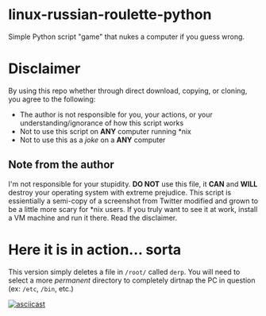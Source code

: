 # linux-russian-roulette-python
Simple Python script "game" that nukes a computer if you guess wrong.

# Disclaimer
By using this repo whether through direct download, copying, or cloning, you agree to the following:
- The author is not responsible for you, your actions, or your understanding/ignorance of how this script works
- Not to use this script on **ANY** computer running *nix
- Not to use this as a *joke* on a **ANY** computer

## Note from the author
I'm not responsible for your stupidity. **DO NOT** use this file, it **CAN** and **WILL** destroy your operating system with extreme prejudice. This script is essientially a semi-copy of a screenshot from Twitter modified and grown to be a little more scary for *nix users. If you truly want to see it at work, install a VM machine and run it there. Read the disclaimer.

# Here it is in action... sorta

This version simply deletes a file in ``/root/`` called ``derp``. You will need to select a more *permanent* directory to completely dirtnap the PC in question (ex: ``/etc``, ``/bin``, etc.)

[![asciicast](https://asciinema.org/a/ntkTwm0gxr46hZS98nrW2dgo2.svg)](https://asciinema.org/a/ntkTwm0gxr46hZS98nrW2dgo2)

